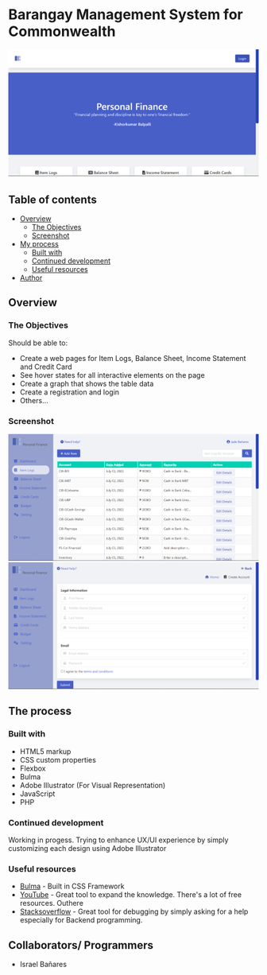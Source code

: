 # Barangay Management System for Commonwealth

![Design preview for the Landing Page](./images/Personal_Finance.png)

## Table of contents

- [Overview](#overview)
  - [The Objectives](#the-objectives)
  - [Screenshot](#screenshot)
- [My process](#my-process)
  - [Built with](#built-with)
  - [Continued development](#continued-development)
  - [Useful resources](#useful-resources)
- [Author](#author)

## Overview

### The Objectives

Should be able to:

- Create a web pages for Item Logs, Balance Sheet, Income Statement and Credit Card
- See hover states for all interactive elements on the page
- Create a graph that shows the table data
- Create a registration and login
- Others...

### Screenshot
![Item_Logs](./images/Item_Logs.png)
![Design preview for Create Account](./images/Create_Account.png)

## The process

### Built with

- HTML5 markup
- CSS custom properties
- Flexbox
- Bulma
- Adobe Illustrator (For Visual Representation)
- JavaScript
- PHP

### Continued development

Working in progess. Trying to enhance UX/UI experience by simply customizing each design using Adobe Illustrator 

### Useful resources

- [Bulma](https://bulma.io/) - Built in CSS Framework
- [YouTube](https://www.youtube.com) - Great tool to expand the knowledge. There's a lot of free resources. Outhere
- [Stacksoverflow](https://stackoverflow.com/) - Great tool for debugging by simply asking for a help especially for Backend programming. 

## Collaborators/ Programmers

- Israel Bañares
